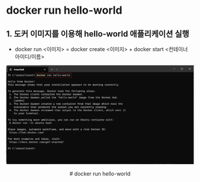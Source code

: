 # **docker run hello-world**

## **1. 도커 이미지를 이용해 hello-world 애플리케이션 실행**
* docker run <이미지> = docker create <이미지> + docker start <컨테이너 아이디/이름>
<p align = "center">
    <img src="Pictures\CMD_docker run hello-world.jpg">
    </p>
    <p align = "center"> # docker run hello-world </p>
